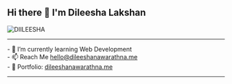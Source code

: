 <h2 style="font-weight:bold">
Hi there 👋 I'm Dileesha Lakshan 
</h2>
<p align="left"> 
  <img src="https://komarev.com/ghpvc/?username=DIILEESHA&label=Profile%20views&color=yellow&style=circle" alt="DIILEESHA" /> 
</p>
<hr>
- 🌱 I’m currently learning Web Development <br/>
- 📫 Reach Me <a href="mailto:hello@dileeshanawarathna.me">hello@dileeshanawarathna.me</a> <br/>
- 💼 Portfolio: <a href="https://dileeshanawarathna.me">dileeshanawarathna.me</a>
<hr>
